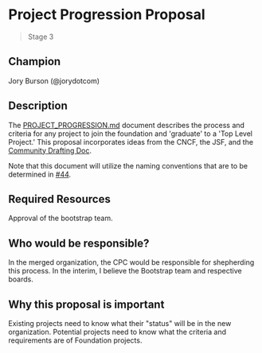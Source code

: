 # Project Progression Proposal
>  Stage 3

## Champion

Jory Burson (@jorydotcom)

## Description

The [PROJECT_PROGRESSION.md][] document describes the process and criteria for any project to join the foundation and 'graduate' to a 'Top Level Project.' This proposal incorporates ideas from the CNCF, the JSF, and the [Community Drafting Doc](https://docs.google.com/presentation/d/1qUcvZz4wmQtwcWu9rWjxFNmWw5plD9-4_7mtvQvCegk/edit#slide=id.g45c3106792_4_115).

Note that this document will utilize the naming conventions that are to be determined in [#44](https://github.com/nodejs/bootstrap/issues/44#issuecomment-440026298). 

## Required Resources

Approval of the bootstrap team.

## Who would be responsible?

In the merged organization, the CPC would be responsible for shepherding this process. In the interim, I believe the Bootstrap team and respective boards.

## Why this proposal is important

Existing projects need to know what their "status" will be in the new organization. Potential projects need to know what the criteria and requirements are of Foundation projects.

[PROJECT_PROGRESSION.md]: ./PROJECT_PROGRESSION.md
